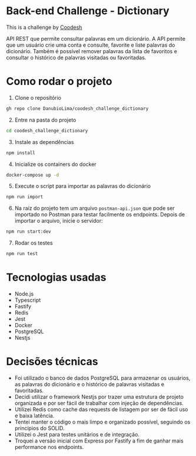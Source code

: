 # Back-end Challenge - Dictionary

This is a challenge by [Coodesh](https://coodesh.com/)

API REST que permite consultar palavras em um dicionário. A API permite que um usuário crie uma conta e consulte, favorite e liste
palavras do dicionário. Também é possível remover palavras da lista de favoritos e consultar o histórico de palavras visitadas ou favoritadas.

# Como rodar o projeto

1. Clone o repositório

```bash
gh repo clone DanubioLima/coodesh_challenge_dictionary
```

2. Entre na pasta do projeto

```bash
cd coodesh_challenge_dictionary
```

3. Instale as dependências

```bash
npm install
```

4. Inicialize os containers do docker

```bash
docker-compose up -d
```

5. Execute o script para importar as palavras do dicionário

```bash
npm run import
```

6. Na raíz do projeto tem um arquivo `postman-api.json` que pode ser importado no Postman para testar facilmente
   os endpoints. Depois de importar o arquivo, inicie o servidor:

```bash
npm run start:dev
```

7. Rodar os testes

```bash
npm run test
```

# Tecnologias usadas

- Node.js
- Typescript
- Fastify
- Redis
- Jest
- Docker
- PostgreSQL
- Nestjs

# Decisões técnicas

- Foi utilizado o banco de dados PostgreSQL para armazenar os usuários, as palavras do dicionário e o histórico de palavras visitadas e favoritadas.
- Decidi utilizar o framework Nestjs por trazer uma estrutura de projeto organizada e por ser fácil de trabalhar com injeção de dependências.
- Utilizei Redis como cache das requests de listagem por ser de fácil uso e baixa latência.
- Tentei manter o código o mais limpo e organizado possível, seguindo os princípios do SOLID.
- Utilizei o Jest para testes unitários e de integração.
- Troquei a versão inicial com Express por Fastify a fim de ganhar mais performance nos endpoints.
